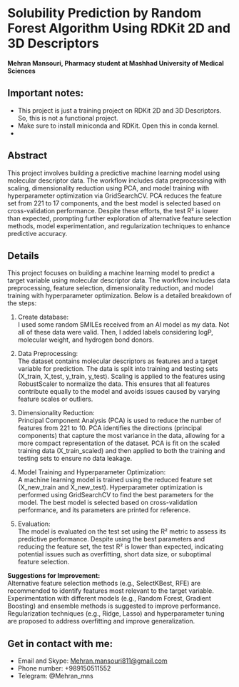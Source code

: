 # Solubility Prediction by Random Forest Algorithm Using RDKit 2D and 3D Descriptors  
**Mehran Mansouri, Pharmacy student at Mashhad University of Medical Sciences**  

## Important notes:
- This project is just a training project on RDKit 2D and 3D Descriptors. So, this is not a functional project.
- Make sure to install miniconda and RDKit. Open this in conda kernel.
- 
## Abstract
This project involves building a predictive machine learning model using molecular descriptor data. The workflow includes data preprocessing with scaling, dimensionality reduction using PCA, and model training with hyperparameter optimization via GridSearchCV. PCA reduces the feature set from 221 to 17 components, and the best model is selected based on cross-validation performance. Despite these efforts, the test R² is lower than expected, prompting further exploration of alternative feature selection methods, model experimentation, and regularization techniques to enhance predictive accuracy.


## Details
This project focuses on building a machine learning model to predict a target variable using molecular descriptor data. The workflow includes data preprocessing, feature selection, dimensionality reduction, and model training with hyperparameter optimization. Below is a detailed breakdown of the steps:

1. Create database:  
I used some random SMILEs received from an AI model as my data. Not all of these data were valid. Then, I added labels considering logP, molecular weight, and hydrogen bond donors.

2. Data Preprocessing:  
The dataset contains molecular descriptors as features and a target variable for prediction.
The data is split into training and testing sets (X_train, X_test, y_train, y_test).
Scaling is applied to the features using RobustScaler to normalize the data. This ensures that all features contribute equally to the model and avoids issues caused by varying feature scales or outliers.

3. Dimensionality Reduction:  
Principal Component Analysis (PCA) is used to reduce the number of features from 221 to 10. PCA identifies the directions (principal components) that capture the most variance in the data, allowing for a more compact representation of the dataset.
PCA is fit on the scaled training data (X_train_scaled) and then applied to both the training and testing sets to ensure no data leakage.

4. Model Training and Hyperparameter Optimization:  
A machine learning model is trained using the reduced feature set (X_new_train and X_new_test).
Hyperparameter optimization is performed using GridSearchCV to find the best parameters for the model.
The best model is selected based on cross-validation performance, and its parameters are printed for reference.

5. Evaluation:  
The model is evaluated on the test set using the R² metric to assess its predictive performance.
Despite using the best parameters and reducing the feature set, the test R² is lower than expected, indicating potential issues such as overfitting, short data size, or suboptimal feature selection.

**Suggestions for Improvement:**  
Alternative feature selection methods (e.g., SelectKBest, RFE) are recommended to identify features most relevant to the target variable.
Experimentation with different models (e.g., Random Forest, Gradient Boosting) and ensemble methods is suggested to improve performance.
Regularization techniques (e.g., Ridge, Lasso) and hyperparameter tuning are proposed to address overfitting and improve generalization.

## Get in contact with me:
- Email and Skype: Mehran.mansouri811@gmail.com
- Phone number: +989150511552
- Telegram: @Mehran_mns

